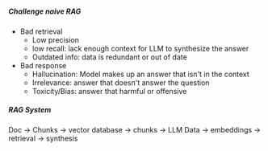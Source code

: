 ##### Challenge naive RAG
- Bad retrieval
	- Low precision
	- low recall: lack enough context for LLM to synthesize the answer
	- Outdated info: data is redundant or out of date
- Bad response
	- Hallucination: Model makes up an answer that isn't in the context
	- Irrelevance: answer that doesn't answer the question
	- Toxicity/Bias: answer that harmful or offensive
##### RAG System
Doc -> Chunks -> vector database -> chunks -> LLM
Data -> embeddings -> retrieval -> synthesis

